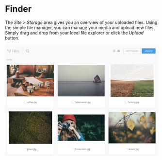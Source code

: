 # Finder

The _Site > Storage_ area gives you an overview of your uploaded files. Using the simple file manager, you can manage your media and upload new files. Simply drag and drop from your local file explorer or click the _Upload_ button.

![image](assets/finder.png)